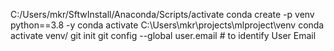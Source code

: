 C:/Users/mkr/SftwInstall/Anaconda/Scripts/activate
conda create -p venv python==3.8 -y
conda activate C:\Users\mkr\projects\mlproject\venv
conda activate venv/
git init
git config --global user.email # to identify User Email